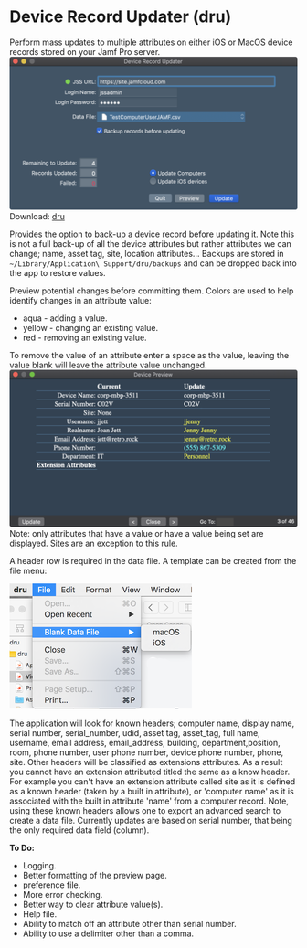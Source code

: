 # Device Record Updater (dru)
Perform mass updates to multiple attributes on either iOS or MacOS device records stored on your Jamf Pro server.
![alt text](https://github.com/BIG-RAT/dru/blob/master/images/dru.png "Device Record Updater")
Download: [dru](https://github.com/BIG-RAT/dru/releases/download/current/dru.zip)

Provides the option to back-up a device record before updating it.  Note this is not a full back-up of all the device attributes but rather attributes we can change; name, asset tag, site, location attributes...  Backups are stored in ```~/Library/Application\ Support/dru/backups``` and can be dropped back into the app to restore values.

Preview potential changes before committing them.
Colors are used to help identify changes in an attribute value:
* aqua - adding a value.
* yellow - changing an existing value.
* red - removing an existing value.

To remove the value of an attribute enter a space as the value, leaving the value blank will leave the attribute value unchanged.
![alt text](https://github.com/BIG-RAT/dru/blob/master/images/dru.preview.png "Preview")
Note: only attributes that have a value or have a value being set are displayed.  Sites are an exception to this rule.

A header row is required in the data file.  A template can be created from the file menu:

![alt text](https://github.com/BIG-RAT/dru/blob/master/images/dru.sampleFile.png "Template")

The application will look for known headers; computer name, display name, serial number, serial_number, udid, asset tag, asset_tag, full name, username, email address, email_address, building, department,position, room, phone number, user phone number, device phone number, phone, site.  Other headers will be classified as extensions attributes.  As a result you cannot have an extension attributed titled the same as a know header.  For example you can't have an extension attribute called site as it is defined as a known header (taken by a built in attribute), or 'computer name' as it is associated with the built in attribute 'name' from a computer record.  Note, using these known headers allows one to export an advanced search to create a data file.
Currently updates are based on serial number, that being the only required data field (column).

**To Do:**
* Logging.
* Better formatting of the preview page.
* preference file.
* More error checking.
* Better way to clear attribute value(s).
* Help file.
* Ability to match off an attribute other than serial number.
* Ability to use a delimiter other than a comma.
